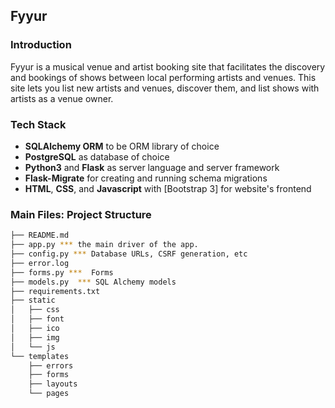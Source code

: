 Fyyur
-----

### Introduction

Fyyur is a musical venue and artist booking site that facilitates the discovery and bookings of shows between local performing artists and venues. This site lets you list new artists and venues, discover them, and list shows with artists as a venue owner.

### Tech Stack

* **SQLAlchemy ORM** to be ORM library of choice
* **PostgreSQL** as database of choice
* **Python3** and **Flask** as server language and server framework
* **Flask-Migrate** for creating and running schema migrations
* **HTML**, **CSS**, and **Javascript** with [Bootstrap 3] for website's frontend

### Main Files: Project Structure

  ```sh
  ├── README.md
  ├── app.py *** the main driver of the app. 
  ├── config.py *** Database URLs, CSRF generation, etc
  ├── error.log
  ├── forms.py ***  Forms
  ├── models.py  *** SQL Alchemy models
  ├── requirements.txt 
  ├── static
  │   ├── css 
  │   ├── font
  │   ├── ico
  │   ├── img
  │   └── js
  └── templates
      ├── errors
      ├── forms
      ├── layouts
      └── pages
  ```


